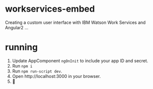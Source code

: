 # workservices-embed

Creating a custom user interface with IBM Watson Work Services and Angular2 ...

# running

1. Update AppComponent `ngOnInit` to include your app ID and secret.
2. Run `npm i`
2. Run `npm run-script dev`.
3. Open http://localhost:3000 in your browser.
4. 🙏

